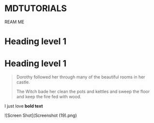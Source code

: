 # MDTUTORIALS
REAM ME
# Heading level 1
<h1>Heading level 1</h1>

> Dorothy followed her through many of the beautiful rooms in her castle.
>
> The Witch bade her clean the pots and kettles and sweep the floor and keep the fire fed with wood.


I just love **bold text**

![Screen Shot](Screenshot (19).png)
